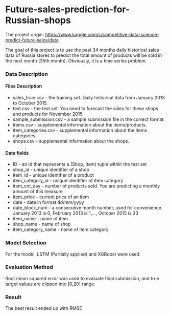 # Future-sales-prediction-for-Russian-shops
The project origin: https://www.kaggle.com/c/competitive-data-science-predict-future-sales/data

The goal of this project is to use the past 34 months daily historical sales data of Russia stores to predict the total amount of products will be sold in the next month (35th month). Obviously, it is a time series problem.
### Data Description
#### Files Description
- sales_train.csv - the training set. Daily historical data from January 2013 to October 2015.
- test.csv - the test set. You need to forecast the sales for these shops and products for November 2015.
- sample_submission.csv - a sample submission file in the correct format.
- items.csv - supplemental information about the items/products.
- item_categories.csv  - supplemental information about the items categories.
- shops.csv - supplemental information about the shops.

#### Data fields
- ID - an Id that represents a (Shop, Item) tuple within the test set
- shop_id - unique identifier of a shop
- item_id - unique identifier of a product
- item_category_id - unique identifier of item category
- item_cnt_day - number of products sold. You are predicting a monthly amount of this measure
- item_price - current price of an item
- date - date in format dd/mm/yyyy
- date_block_num - a consecutive month number, used for convenience. January 2013 is 0, February 2013 is 1,..., October 2015 is 33
- item_name - name of item
- shop_name - name of shop
- item_category_name - name of item category
### Model Selection
For the model, LSTM (Partially applied) and XGBoost were used.
### Evaluation Method
Root mean squared error was used to evaluate final submission, and true target values are clipped into [0,20] range.
### Result
The best result ended up with RMSE 
